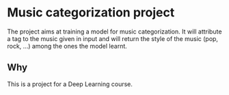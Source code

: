 # Music categorization project

The project aims at training a model for music categorization. It will attribute a tag to the music given in input and will return the style of the music (pop, rock, ...) among the ones the model learnt.

## Why

This is a project for a Deep Learning course.
